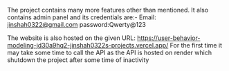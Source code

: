 The project contains many more features other than mentioned.
It also contains admin panel and its credentials are:-
Email: jinshah0322@gmail.com
password:Qwerty@123

The website is also hosted on the given URL: https://user-behavior-modeling-jd30a9hq2-jinshah0322s-projects.vercel.app/
For the first time it may take some time to call the API as the API is hosted on render which shutdown the project after some time of inactivity
